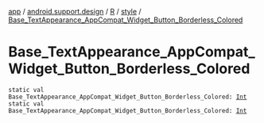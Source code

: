 [app](../../../index.md) / [android.support.design](../../index.md) / [R](../index.md) / [style](index.md) / [Base_TextAppearance_AppCompat_Widget_Button_Borderless_Colored](./-base_-text-appearance_-app-compat_-widget_-button_-borderless_-colored.md)

# Base_TextAppearance_AppCompat_Widget_Button_Borderless_Colored

`static val Base_TextAppearance_AppCompat_Widget_Button_Borderless_Colored: `[`Int`](https://kotlinlang.org/api/latest/jvm/stdlib/kotlin/-int/index.html)
`static val Base_TextAppearance_AppCompat_Widget_Button_Borderless_Colored: `[`Int`](https://kotlinlang.org/api/latest/jvm/stdlib/kotlin/-int/index.html)